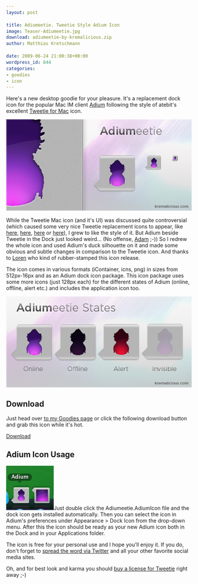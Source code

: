 ```yaml
---
layout: post

title: Adiumeetie. Tweetie Style Adium Icon
image: Teaser-Adiumeetie.jpg
download: adiumeetie-by-kremalicious.zip
author: Matthias Kretschmann

date: 2009-06-24 21:00:38+00:00
wordpress_id: 844
categories:
- goodies
- icon
---
```


Here's a new desktop goodie for your pleasure. It's a replacement dock icon for the popular Mac IM client [Adium](http://adium.im/) following the style of atebit's excellent [Tweetie for Mac](http://www.atebits.com/tweetie-mac/) icon.

![Adiumeetie Teaser](/media/Adiumeetie-Teaser.jpg)

While the Tweetie Mac icon (and it's UI) was discussed quite controversial (which caused some very nice Tweetie replacement icons to appear, like [here](http://jonasraskdesign.com/medias/medias.html), [here](http://iconblock.deviantart.com/art/Tweetie-Mix-120360482), [here](http://macthemes2.net/forum/viewtopic.php?id=16795744) or [here](http://www.flickr.com/photos/marcelomarfil/3611311439/)), I grew to like the style of it. But Adium beside Tweetie in the Dock just looked weird... (No offense, [Adam](http://www.artofadambetts.com/weblog/?p=108) ;-)) So I redrew the whole icon and used Adium's duck silhouette on it and made some obvious and subtle changes in comparison to the Tweetie icon. And thanks to [Loren](http://blog.atebits.com/) who kind of rubber-stamped this icon release.

The icon comes in various formats (iContainer, icns, png) in sizes from 512px-16px and as an Adium dock icon package. This icon package uses some more icons (just 128px each) for the different states of Adium (online, offline, alert etc.) and includes the application icon too.

![Adiumeetie States](/media/Adiumeetie-Teaser-AdiumIcon.png)


## Download

Just head over [to my Goodies page](http://www.kremalicious.com/goodies/) or click the following download button and grab this icon while it's hot.

<a class="btn btn-primary icon-download" href="/media/adiumeetie-by-kremalicious.zip">Download</a>

## Adium Icon Usage

![Adiumeetie Dock Preview](/media/Adiumeetie-Dock-Preview.png)Just double click the Adiumeetie.AdiumIcon file and the dock icon gets installed automatically. Then you can select the icon in Adium's preferences under Appearance > Dock Icon from the drop-down menu. After this the icon should be ready as your new Adium icon both in the Dock and in your Applications folder.

The icon is free for your personal use and I hope you'll enjoy it. If you do, don't forget to [spread the word via Twitter](http://twitter.com/home?status=Adiumeetie%3A%20Tweetie%20Style%20Adium%20Dock%20Icon%20from%20%40kremalicious%20http://kremalicious.com/adiumeetie/) and all your other favorite social media sites.

Oh, and for best look and karma you should [buy a license for Tweetie](http://www.atebits.com/tweetie-mac/buy/) right away ;-)

